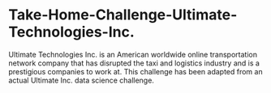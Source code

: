 # Take-Home-Challenge-Ultimate-Technologies-Inc.
Ultimate Technologies Inc. is an American worldwide online transportation network company that has disrupted the taxi and logistics industry and is a prestigious companies to work at. This challenge has been adapted from an actual Ultimate Inc. data science challenge.
